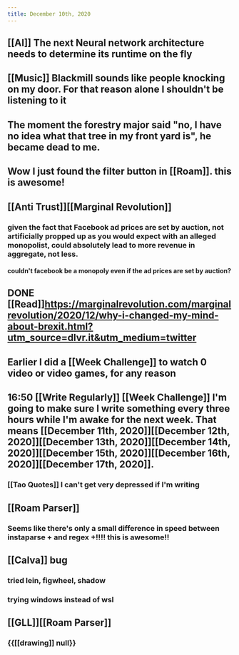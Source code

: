 ```yaml
---
title: December 10th, 2020
---
```


## [[AI]] The next Neural network architecture needs to determine its runtime on the fly

## [[Music]] Blackmill sounds like people knocking on my door. For that reason alone I shouldn't be listening to it

## The moment the forestry major said "no, I have no idea what that tree in my front yard is", he became dead to me.

## Wow I just found the filter button in [[Roam]]. this is awesome!

## [[Anti Trust]][[Marginal Revolution]]
### given the fact that Facebook ad prices are set by auction, not artificially propped up as you would expect with an alleged monopolist, could absolutely lead to more revenue in aggregate, not less.
#### couldn't facebook be a monopoly even if the ad prices are set by auction?

## DONE [[Read]]https://marginalrevolution.com/marginalrevolution/2020/12/why-i-changed-my-mind-about-brexit.html?utm_source=dlvr.it&utm_medium=twitter

## Earlier I did a [[Week Challenge]] to watch 0 video or video games, for any reason

## 16:50 [[Write Regularly]] [[Week Challenge]] I'm going to make sure I write something every three hours while I'm awake for the next week. That means [[December 11th, 2020]][[December 12th, 2020]][[December 13th, 2020]][[December 14th, 2020]][[December 15th, 2020]][[December 16th, 2020]][[December 17th, 2020]].
### [[Tao Quotes]] I can't get very depressed if I'm writing

## [[Roam Parser]]
### Seems like there's only a small difference in speed between instaparse + and regex +!!!! this is awesome!!

## [[Calva]] bug
### tried lein, figwheel, shadow

### trying windows instead of wsl

## [[GLL]][[Roam Parser]]
### {{[[drawing]] null}}

### 
